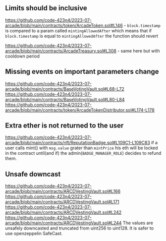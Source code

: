 ## Limits should be inclusive 
https://github.com/code-423n4/2023-07-arcade/blob/main/contracts/token/ArcadeToken.sol#L146 - `block.timestamp` is compared to a param called `mintingAllowedAfter` which means that if `block.timestamp` is equal to `mintingAllowedAfter` the function should revert

https://github.com/code-423n4/2023-07-arcade/blob/main/contracts/ArcadeTreasury.sol#L308 - same here but with cooldown period

## Missing events on important parameters change
https://github.com/code-423n4/2023-07-arcade/blob/main/contracts/BaseVotingVault.sol#L68-L72
https://github.com/code-423n4/2023-07-arcade/blob/main/contracts/BaseVotingVault.sol#L80-L84
https://github.com/code-423n4/2023-07-arcade/blob/main/contracts/token/ArcadeTokenDistributor.sol#L174-L178

## Extra ether is not returned to the user
https://github.com/code-423n4/2023-07-arcade/blob/main/contracts/nft/ReputationBadge.sol#L109C1-L109C83
if a user calls mint() with `msg.value` grater than `mintPrice` his eth will be locked in the contract until(and if) the admin(`BADGE_MANAGER_ROLE`) decides to refund them.

## Unsafe downcast
https://github.com/code-423n4/2023-07-arcade/blob/main/contracts/ARCDVestingVault.sol#L166
https://github.com/code-423n4/2023-07-arcade/blob/main/contracts/ARCDVestingVault.sol#L171
https://github.com/code-423n4/2023-07-arcade/blob/main/contracts/ARCDVestingVault.sol#L242
https://github.com/code-423n4/2023-07-arcade/blob/main/contracts/ARCDVestingVault.sol#L244
The values are unsafely downcasted and truncated from uint256 to uint128. It is safer to use openzeppelin SafeCast.